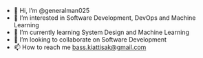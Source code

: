 - 👋 Hi, I’m @generalman025
- 👀 I’m interested in Software Development, DevOps and Machine Learning
- 🌱 I’m currently learning System Design and Machine Learning
- 💞️ I’m looking to collaborate on Software Development
- 📫 How to reach me bass.kiattisak@gmail.com

<!---
generalman025/generalman025 is a ✨ special ✨ repository because its `README.md` (this file) appears on your GitHub profile.
You can click the Preview link to take a look at your changes.
--->
